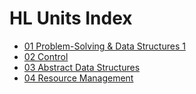 # HL Units Index

- [01 Problem-Solving & Data Structures 1](01.md)
- [02 Control](02.md)
- [03 Abstract Data Structures](03.md)
- [04 Resource Management](04.md)
